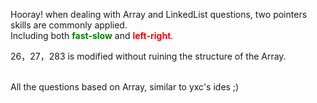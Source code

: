 Hooray! when dealing with Array and LinkedList questions, two pointers skills are commonly applied.<br>
Including both <span style="color: green;"><strong>fast-slow</strong></span> and <span style="color: red;"><strong>left-right</strong></span>.<br>

26，27，283 is modified without ruining the structure of the Array.<br><br>

All the questions based on Array, similar to yxc's ides ;)
